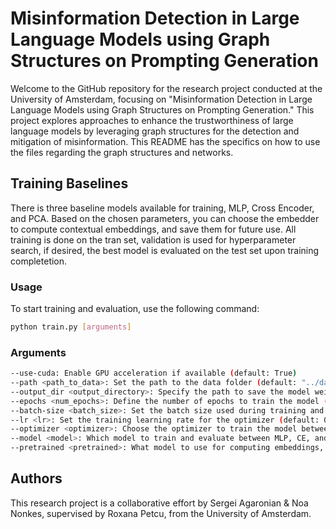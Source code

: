 # Misinformation Detection in Large Language Models using Graph Structures on Prompting Generation

Welcome to the GitHub repository for the research project conducted at the University of Amsterdam, focusing on "Misinformation Detection in Large Language Models using Graph Structures on Prompting Generation." This project explores approaches to enhance the trustworthiness of large language models by leveraging graph structures for the detection and mitigation of misinformation. This README has the specifics on how to use the files regarding the graph structures and networks.

## Training Baselines
There is three baseline models available for training, MLP, Cross Encoder, and PCA. Based on the chosen parameters, you can choose the embedder to compute contextual embeddings, and save them for future use. All training is done on the tran set, validation is used for hyperparameter search, if desired, the best model is evaluated on the test set upon training completetion.

### Usage
To start training and evaluation, use the following command:
```bash
python train.py [arguments]
```

### Arguments
```bash
--use-cuda: Enable GPU acceleration if available (default: True)
--path <path_to_data>: Set the path to the data folder (default: "../data/")
--output_dir <output_directory>: Specify the path to save the model weights (default: "../weights/")
--epochs <num_epochs>: Define the number of epochs to train the model (default: 1000)
--batch-size <batch_size>: Set the batch size used during training and evaluation (default: 256)
--lr <lr>: Set the training learning rate for the optimizer (default: 0.01)
--optimizer <optimizer>: Choose the optimizer to train the model between SGD and Adam (default: Adam)
--model <model>: Which model to train and evaluate between MLP, CE, and PCA
--pretrained <pretrained>: What model to use for computing embeddings, if a local pretrained model us used, then provide the path to the location of the model (default: bert-base-uncased)
```

## Authors

This research project is a collaborative effort by Sergei Agaronian & Noa Nonkes, supervised by Roxana Petcu, from the University of Amsterdam.
